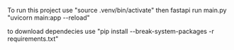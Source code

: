 To run this project use "source .venv/bin/activate" then fastapi run main.py "uvicorn main:app --reload"

to download dependecies use "pip install --break-system-packages -r requirements.txt"